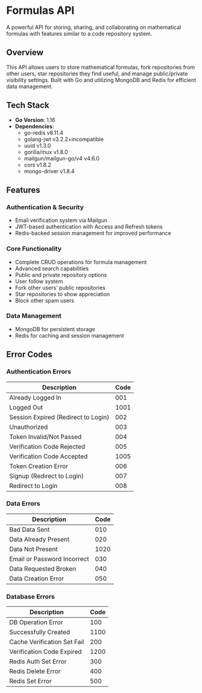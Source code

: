 # Formulas API

A powerful API for storing, sharing, and collaborating on mathematical formulas with features similar to a code repository system.

## Overview

This API allows users to store mathematical formulas, fork repositories from other users, star repositories they find useful, and manage public/private visibility settings. Built with Go and utilizing MongoDB and Redis for efficient data management.

## Tech Stack

- **Go Version**: 1.16
- **Dependencies**:
  - go-redis v8.11.4
  - golang-jwt v3.2.2+incompatible
  - uuid v1.3.0
  - gorilla/mux v1.8.0
  - mailgun/mailgun-go/v4 v4.6.0
  - cors v1.8.2
  - mongo-driver v1.8.4

## Features

### Authentication & Security
- Email verification system via Mailgun
- JWT-based authentication with Access and Refresh tokens
- Redis-backed session management for improved performance

### Core Functionality
- Complete CRUD operations for formula management
- Advanced search capabilities
- Public and private repository options
- User follow system
- Fork other users' public repositories
- Star repositories to show appreciation
- Block other spam users

### Data Management
- MongoDB for persistent storage
- Redis for caching and session management

## Error Codes

### Authentication Errors
| Description | Code |
|-------------|------|
| Already Logged In | 001 |
| Logged Out | 1001 |
| Session Expired (Redirect to Login) | 002 |
| Unauthorized | 003 |
| Token Invalid/Not Passed | 004 |
| Verification Code Rejected | 005 |
| Verification Code Accepted | 1005 |
| Token Creation Error | 006 |
| Signup (Redirect to Login) | 007 |
| Redirect to Login | 008 |

### Data Errors
| Description | Code |
|-------------|------|
| Bad Data Sent | 010 |
| Data Already Present | 020 |
| Data Not Present | 1020 |
| Email or Password Incorrect | 030 |
| Data Requested Broken | 040 |
| Data Creation Error | 050 |

### Database Errors
| Description | Code |
|-------------|------|
| DB Operation Error | 100 |
| Successfully Created | 1100 |
| Cache Verification Set Fail | 200 |
| Verification Code Expired | 1200 |
| Redis Auth Set Error | 300 |
| Redis Delete Error | 400 |
| Redis Set Error | 500 |
